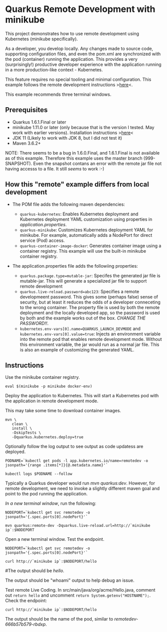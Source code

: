 # Quarkus Remote Development with minikube

This project demonstrates how to use remote development using Kubernetes (minikube specifically).

As a developer, you develop locally.
Any changes made to source code,
supporting configuration files, and even the
pom.xml are synchronized with the pod (container) running the
application.
This provides a very (surprisingly!) productive developer experience
with the application running in a more production-like context  -
Kubernetes.

This feature requires no special tooling and minimal configuration.
This example follows the remote development instructions >[here](https://quarkus.io/guides/maven-tooling#remote-development-mode)<.

This example recommends three terminal windows.

## Prerequisites

* Quarkus 1.6.1.Final or later
* minikube 1.11.0 or later (only because that is the version I tested.
May work with earlier versions).
Installation instructions >[here](https://kubernetes.io/docs/tasks/tools/install-minikube/)<
* JDK 11 (Likely to work with JDK 8, but I did not test it)
* Maven 3.6.2+

NOTE: There seems to be a bug in 1.6.0.Final, and 1.6.1.Final is not
available as of this example.
Therefore this example uses the master branch (999-SNAPSHOT).
Even the snapshot contans an error with the remote jar file
not having accesss to a file. It still _seems_ to work :-)

## How this "remote" example differs from local development

*  The POM file adds the following maven dependencies:
   * `quarkus-kubernetes`: Enables Kubernetes deployment and Kubernetes deployment YAML customization using properties in
   _application.properties_.
   * `quarkus-minikube`: Customizes Kubernetes deployment YAML
     for minikube.
    For example,
    automatically adds a NodePort for direct service (Pod) access.
   * `quarkus-container-image-docker`: Generates container image using
     a container registry.
     This example will use the built-in minikube container registry.

* The application.properties file adds the followiing properties:
   * `quarkus.package.type=mutable-jar`: Specifes the generated jar file is mutable-jar.
   This will generate a specialized jar file to support remote development
   * `quarkus.live-reload.password=abc123`: Specifies a remote developmeent password.
   This gives some (perhaps false) sense of security,
   but at least it reduces the odds of a developer conneceting
   to the wrong container.
   The property file is used by both the remote deployment and
   the locally developed app, so the password is used
   by both and the example works out of the box.
   *CHANGE THE PASSWORD!!*.
   * `kubernetes.env-vars[0].name=QUARKUS_LAUNCH_DEVMODE` and 
`kubernetes.env-vars[0].value=true`: Injects an environment variable
into the remote pod that enables remote development mode.
Without this environment variable,
the jar would run as a normal jar file.
This is also an example of customizing the generated YAML.

## Instructions

Use the minikube container registry.

```
eval $(minikube -p minikube docker-env)
```

Deploy the application to Kubernetes. This will start
a Kubernetes pod with the application in remote development
mode.

This may take some time to download container images.

```
mvn \
   clean \
   install \
   -DskipTests \
   -Dquarkus.kubernetes.deploy=true
```

Optionally follow the log output to see output as code updatess are deployed.

```
PODNAME=`kubectl get pods -l app.kubernetes.io/name=remotedev -o jsonpath='{range .items[*]}{@.metadata.name}'`

kubectl logs $PODNAME --follow
```

Typically a Quarkus developer would run _mvn quarkus:dev_.
However, for remote development,
we need to invoke a slightly different 
maven goal and point to the pod running the application.

*In a new terminal window*, run the following:

```
NODEPORT=`kubectl get svc remotedev -o jsonpath='{.spec.ports[0].nodePort}'`

mvn quarkus:remote-dev -Dquarkus.live-reload.url=http://`minikube ip`:$NODEPORT
```

Open a new terminal window.
Test the endpoint.

```
NODEPORT=`kubectl get svc remotedev -o jsonpath='{.spec.ports[0].nodePort}'`

curl http://`minikube ip`:$NODEPORT/hello
```

#The output should be _hello_.

The output should be "whoami" output to help debug an issue.

Test remote Live Coding.
In src/main/java/org/acme/Hello.java, comment out  `return hello`
and uncomment `return System.getenv("HOSTNAME");`.
Check the endpoint:

```
curl http://`minikube ip`:$NODEPORT/hello
```

The output should be the name of the pod, similar to _remotedev-666b57b579-rbdxp_.

